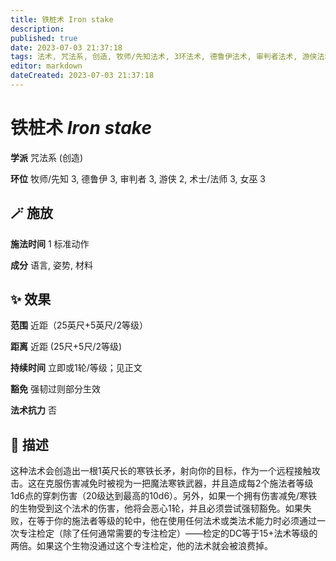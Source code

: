 ```yaml
---
title: 铁桩术 Iron stake
description: 
published: true
date: 2023-07-03 21:37:18
tags: 法术, 咒法系, 创造, 牧师/先知法术, 3环法术, 德鲁伊法术, 审判者法术, 游侠法术, 2环法术, 术士/法师法术, 女巫法术
editor: markdown
dateCreated: 2023-07-03 21:37:18
---
```


# **铁桩术** *Iron stake*

**学派** 咒法系 (创造) 

**环位** 牧师/先知 3, 德鲁伊 3, 审判者 3, 游侠 2, 术士/法师 3, 女巫 3

## 🪄 施放

**施法时间** 1 标准动作

**成分** 语言, 姿势, 材料

## ✨ 效果  

**范围** 近距（25英尺+5英尺/2等级）

**距离** 近距 (25尺+5尺/2等级)  

**持续时间** 立即或1轮/等级；见正文 

**豁免** 强韧过则部分生效

**法术抗力** 否

## 📖 描述

这种法术会创造出一根1英尺长的寒铁长矛，射向你的目标，作为一个远程接触攻击。这在克服伤害减免时被视为一把魔法寒铁武器，并且造成每2个施法者等级1d6点的穿刺伤害（20级达到最高的10d6）。另外，如果一个拥有伤害减免/寒铁的生物受到这个法术的伤害，他将会恶心1轮，并且必须尝试强韧豁免。如果失败，在等于你的施法者等级的轮中，他在使用任何法术或类法术能力时必须通过一次专注检定（除了任何通常需要的专注检定）——检定的DC等于15+法术等级的两倍。如果这个生物没通过这个专注检定，他的法术就会被浪费掉。
    